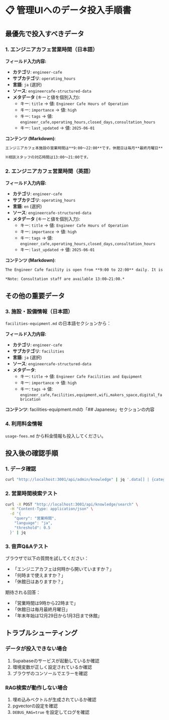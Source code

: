 # 📋 管理UIへのデータ投入手順書

## 最優先で投入すべきデータ

### 1. エンジニアカフェ営業時間（日本語）

**フィールド入力内容:**
- **カテゴリ**: `engineer-cafe`
- **サブカテゴリ**: `operating_hours`
- **言語**: `ja` (選択)
- **ソース**: `engineercafe-structured-data`
- **メタデータ** (キーと値を個別入力):
  - キー: `title` → 値: `Engineer Cafe Hours of Operation`
  - キー: `importance` → 値: `high`
  - キー: `tags` → 値: `engineer_cafe,operating_hours,closed_days,consultation_hours`
  - キー: `last_updated` → 値: `2025-06-01`

**コンテンツ (Markdown)**:
```markdown
エンジニアカフェ本施設の営業時間は**9:00〜22:00**です。休館日は毎月**最終月曜日**（その日が祝日の場合は翌平日）と年末年始（**12/29〜1/3**）となっています。

※相談スタッフの対応時間は13:00〜21:00です。
```

### 2. エンジニアカフェ営業時間（英語）

**フィールド入力内容:**
- **カテゴリ**: `engineer-cafe`
- **サブカテゴリ**: `operating_hours`
- **言語**: `en` (選択)
- **ソース**: `engineercafe-structured-data`
- **メタデータ** (キーと値を個別入力):
  - キー: `title` → 値: `Engineer Cafe Hours of Operation`
  - キー: `importance` → 値: `high`
  - キー: `tags` → 値: `engineer_cafe,operating_hours,closed_days,consultation_hours`
  - キー: `last_updated` → 値: `2025-06-01`

**コンテンツ (Markdown)**:
```markdown
The Engineer Cafe facility is open from **9:00 to 22:00** daily. It is closed on the **last Monday** of each month (or the next weekday if that Monday is a holiday) and during the New Year holidays (**Dec 29–Jan 3**).

*Note: Consultation staff are available 13:00–21:00.*
```

## その他の重要データ

### 3. 施設・設備情報（日本語）
`facilities-equipment.md` の日本語セクションから：

**フィールド入力内容:**
- **カテゴリ**: `engineer-cafe`
- **サブカテゴリ**: `facilities`
- **言語**: `ja` (選択)
- **ソース**: `engineercafe-structured-data`
- **メタデータ**:
  - キー: `title` → 値: `Engineer Cafe Facilities and Equipment`
  - キー: `importance` → 値: `high`
  - キー: `tags` → 値: `engineer_cafe,facilities,equipment,wifi,makers_space,digital_fabrication`

**コンテンツ**: facilities-equipment.mdの「## Japanese」セクションの内容

### 4. 利用料金情報
`usage-fees.md` から料金情報も投入してください。

## 投入後の確認手順

### 1. データ確認
```bash
curl "http://localhost:3001/api/admin/knowledge" | jq '.data[] | {category, subcategory, language}'
```

### 2. 営業時間検索テスト
```bash
curl -X POST "http://localhost:3001/api/knowledge/search" \
  -H "Content-Type: application/json" \
  -d '{
    "query": "営業時間",
    "language": "ja",
    "threshold": 0.5
  }' | jq
```

### 3. 音声Q&Aテスト
ブラウザで以下の質問を試してください：
- 「エンジニアカフェは何時から開いていますか？」
- 「何時まで使えますか？」
- 「休館日はありますか？」

期待される回答：
- 「営業時間は9時から22時まで」
- 「休館日は毎月最終月曜日」
- 「年末年始は12月29日から1月3日まで休館」

## トラブルシューティング

### データが投入できない場合
1. Supabaseのサービスが起動しているか確認
2. 環境変数が正しく設定されているか確認
3. ブラウザのコンソールでエラーを確認

### RAG検索が動作しない場合
1. 埋め込みベクトルが生成されているか確認
2. pgvectorの設定を確認
3. `DEBUG_RAG=true` を設定してログを確認